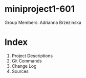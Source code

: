 # miniproject1-601

Group Members: Adrianna Brzezinska

# Index

1. Project Descriptions 
2. Git Commands
3. Change Log
4. Sources
